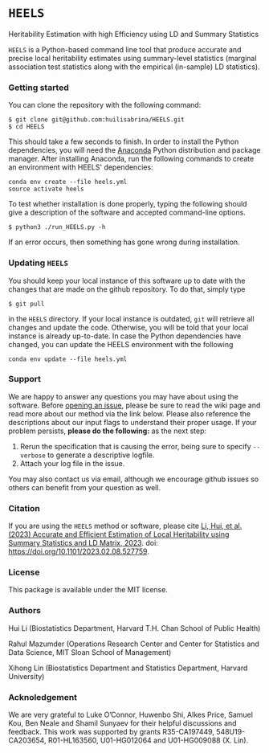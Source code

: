 # `HEELS`
Heritability Estimation with high Efficiency using LD and Summary Statistics

`HEELS` is a Python-based command line tool that produce accurate and precise local heritability estimates using summary-level statistics (marginal association test statistics along with the empirical (in-sample) LD statistics). 

### Getting started
You can clone the repository with the following command:
```
$ git clone git@github.com:huilisabrina/HEELS.git
$ cd HEELS
```
This should take a few seconds to finish. In order to install the Python dependencies, you will need the [Anaconda](https://www.anaconda.com/products/distribution) Python distribution and package manager. After installing Anaconda, run the following commands to create an environment with HEELS' dependencies:
```
conda env create --file heels.yml
source activate heels
```
To test whether installation is done properly, typing the following should give a description of the software and accepted command-line options.
```
$ python3 ./run_HEELS.py -h
```
If an error occurs, then something has gone wrong during installation.

### Updating `HEELS`
You should keep your local instance of this software up to date with the changes that are made on the github repository. To do that, simply type 
```
$ git pull
```
in the `HEELS` directory. If your local instance is outdated, `git` will retrieve all changes and update the code. Otherwise, you will be told that your local instance is already up-to-date. In case the Python dependencies have changed, you can update the HEELS environment with the following

```
conda env update --file heels.yml
```

### Support
We are happy to answer any questions you may have about using the software. Before [opening an issue](https://github.com/huilisabrina/HEELS/issues), please be sure to read the wiki page and read more about our method via the link below. Please also reference the descriptions about our input flags to understand their proper usage. If your problem persists, **please do the following:** as the next step:

  1. Rerun the specification that is causing the error, being sure to specify `--verbose` to generate a descriptive logfile. 
  2. Attach your log file in the issue. 

You may also contact us via email, although we encourage github issues so others can benefit from your question as well.  

### Citation
If you are using the `HEELS` method or software, please cite [Li, Hui, et al. (2023) Accurate and Efficient Estimation of Local
Heritability using Summary Statistics and LD Matrix, 2023](https://www.biorxiv.org/content/10.1101/2023.02.08.527759v2.abstract). doi: <https://doi.org/10.1101/2023.02.08.527759>. 

### License
This package is available under the MIT license.

### Authors
Hui Li (Biostatistics Department, Harvard T.H. Chan School of Public Health)

Rahul Mazumder (Operations Research Center and Center for Statistics and Data Science, MIT Sloan School of Management)

Xihong Lin (Biostatistics Department and Statistics Department, Harvard University)

### Acknoledgement
We are very grateful to Luke O’Connor, Huwenbo Shi, Alkes Price, Samuel Kou, Ben Neale and Shamil Sunyaev for their helpful discussions and feedback. This work was supported by grants R35-CA197449, 548U19-CA203654, R01-HL163560, U01-HG012064 and U01-HG009088 (X. Lin).
